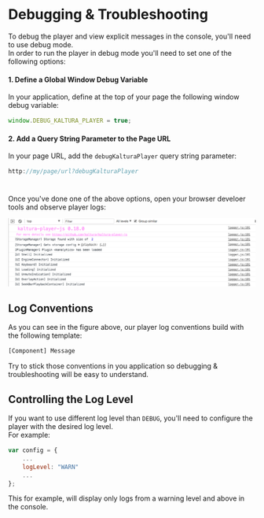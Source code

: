 # Debugging & Troubleshooting

To debug the player and view explicit messages in the console, you'll need to use debug mode.
<br>In order to run the player in debug mode you'll need to set one of the following options:
#### 1. Define a Global Window Debug Variable
In your application, define at the top of your page the following window debug variable:
```js
window.DEBUG_KALTURA_PLAYER = true;
```
#### 2. Add a Query String Parameter to the Page URL
In your page URL, add the `debugKalturaPlayer` query string parameter:
```js
http://my/page/url?debugKalturaPlayer
```
#
Once you've done one of the above options, open your browser develoer tools and observe player logs:

![player console logs](./images/console-logs-example.png)

## Log Conventions
As you can see in the figure above, our player log conventions build with the following template:
```bash
[Component] Message
```
Try to stick those conventions in you application so debugging & troubleshooting will be easy to understand.
## Controlling the Log Level
If you want to use different log level than `DEBUG`,
you'll need to configure the player with the desired log level. 
<br>For example:
```js
var config = {
    ...
    logLevel: "WARN"
    ...
};
```
This for example, will display only logs from a warning level and above in the console.




